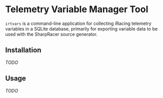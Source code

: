 # Telemetry Variable Manager Tool

`irtvars` is a command-line application for collecting iRacing telemetry variables in a SQLite database, primarily for exporting variable data to be used with the SharpRacer source generator.

## Installation

*TODO*

## Usage

*TODO*